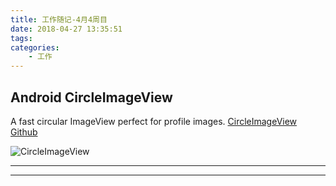 ```yaml
---
title: 工作随记-4月4周目
date: 2018-04-27 13:35:51
tags: 
categories:
    - 工作
---
```


<!--more-->

## Android CircleImageView

A fast circular ImageView perfect for profile images. 
[CircleImageView Github][1]

![CircleImageView][2]

----------



-------------------------------------------------------------

  [1]: https://github.com/hdodenhof/CircleImageView
  [2]: https://camo.githubusercontent.com/e17a2a83e3e205a822d27172cb3736d4f441344d/68747470733a2f2f7261772e6769746875622e636f6d2f68646f64656e686f662f436972636c65496d616765566965772f6d61737465722f73637265656e73686f742e706e67